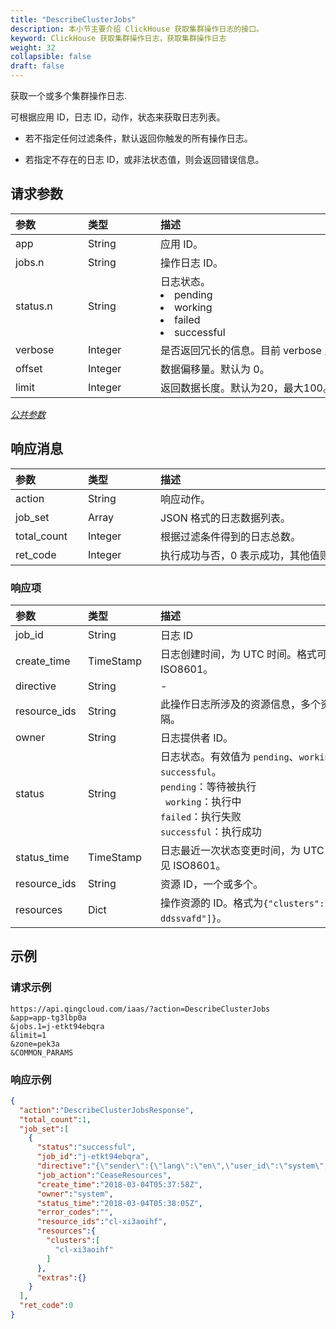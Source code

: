 ```yaml
---
title: "DescribeClusterJobs"
description: 本小节主要介绍 ClickHouse 获取集群操作日志的接口。 
keyword: ClickHouse 获取集群操作日志，获取集群操作日志
weight: 32
collapsible: false
draft: false
---
```




获取一个或多个集群操作日志.

可根据应用 ID，日志 ID，动作，状态来获取日志列表。

- 若不指定任何过滤条件，默认返回你触发的所有操作日志。

- 若指定不存在的日志 ID，或非法状态值，则会返回错误信息。

## 请求参数

|<span style="display:inline-block;width:100px">参数</span> |<span style="display:inline-block;width:100px">类型</span>|<span style="display:inline-block;width:380px">描述</span>|<span style="display:inline-block;width:100px">是否必选</span>|
| :--- | :--- | :--- | :--- |
| app | String | 应用 ID。 | Yes |
| jobs.n | String | 操作日志 ID。| No |
| status.n | String | 日志状态。<li>pending<li> working<li>failed<li>successful | No |
|verbose | Integer | 是否返回冗长的信息。目前 verbose 只支持为 0。 | No
|offset | Integer | 数据偏移量。默认为 0。 | No
|limit | Integer | 返回数据长度。默认为20，最大100。 | No　|

[_公共参数_](../../../../parameters/)

## 响应消息

|<span style="display:inline-block;width:100px">参数</span> |<span style="display:inline-block;width:100px">类型</span>|<span style="display:inline-block;width:380px">描述</span>|
| :--- | :--- | :--- | 
| action | String | 响应动作。 |
| job_set | Array | JSON 格式的日志数据列表。|
| total_count | Integer | 根据过滤条件得到的日志总数。|
| ret_code | Integer | 执行成功与否，0 表示成功，其他值则为错误代码。|

### 响应项

|<span style="display:inline-block;width:100px">参数</span> |<span style="display:inline-block;width:100px">类型</span>|<span style="display:inline-block;width:380px">描述</span>|
| :--- | :--- | :--- | 
| job_id | String | 日志 ID |
| create_time | TimeStamp | 日志创建时间，为 UTC 时间。格式可参见 ISO8601。 |
| directive | String | -
| resource_ids | String | 此操作日志所涉及的资源信息，多个资源以空格分隔。 |
| owner | String | 日志提供者 ID。 |
| status | String | 日志状态。有效值为 `pending`、`working`、`failed`、`successful`。<br>`pending`：等待被执行<br>` working`：执行中<br> `failed`：执行失败<br> `successful`：执行成功 |
| status_time | TimeStamp | 日志最近一次状态变更时间，为 UTC 时间，格式可参见 ISO8601。|
| resource_ids | String | 资源 ID，一个或多个。 |
| resources | Dict | 操作资源的 ID。格式为`{"clusters":["cl-ddssvafd"]}`。 |

## 示例 

### 请求示例

```url
https://api.qingcloud.com/iaas/?action=DescribeClusterJobs
&app=app-tg3lbp0a
&jobs.1=j-etkt94ebqra
&limit=1
&zone=pek3a
&COMMON_PARAMS
```

### 响应示例

```json
{
  "action":"DescribeClusterJobsResponse",
  "total_count":1,
  "job_set":[
    {
      "status":"successful",
      "job_id":"j-etkt94ebqra",
      "directive":"{\"sender\":{\"lang\":\"en\",\"user_id\":\"system\",\"console_id\":\"system\",\"root_user_id\":\"system\",\"role\":\"global_admin\",\"privilege\":10,\"channel\":\"internal\"},\"zone\":\"pek3a\",\"expires\":\"2018-03-04T05:38:58Z\",\"action\":\"CeaseResources\",\"clusters\":[\"cl-xi3aoihf\"],\"resource_ids\":[\"cl-xi3aoihf\"]}",
      "job_action":"CeaseResources",
      "create_time":"2018-03-04T05:37:58Z",
      "owner":"system",
      "status_time":"2018-03-04T05:38:05Z",
      "error_codes":"",
      "resource_ids":"cl-xi3aoihf",
      "resources":{
        "clusters":[
          "cl-xi3aoihf"
        ]
      },
      "extras":{}
    }
  ],
  "ret_code":0
}

```
